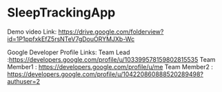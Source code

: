 # SleepTrackingApp

Demo video Link: https://drive.google.com/folderview?id=1P1ppfxkEfZ5rsNTeV7gDouORYMJXb-Wc

Google Developer Profile Links:
Team Lead :https://developers.google.com/profile/u/103399578159802815535
Team Member1 : https://developers.google.com/profile/u/me
Team Member2 : https://developers.google.com/profile/u/104220860888520289498?authuser=2
